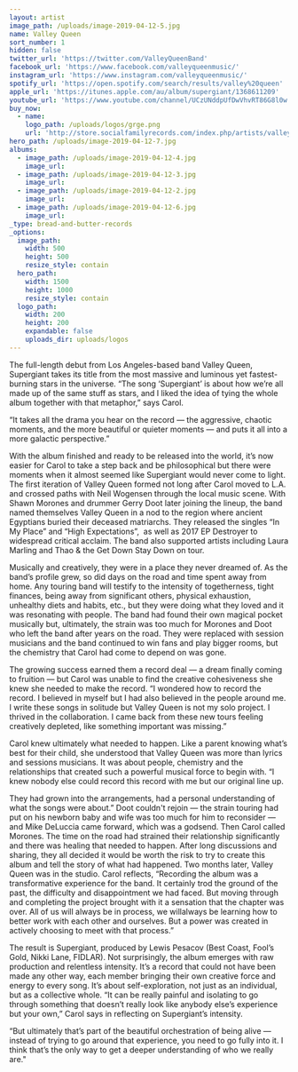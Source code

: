 ```yaml
---
layout: artist
image_path: /uploads/image-2019-04-12-5.jpg
name: Valley Queen
sort_number: 1
hidden: false
twitter_url: 'https://twitter.com/ValleyQueenBand'
facebook_url: 'https://www.facebook.com/valleyqueenmusic/'
instagram_url: 'https://www.instagram.com/valleyqueenmusic/'
spotify_url: 'https://open.spotify.com/search/results/valley%20queen'
apple_url: 'https://itunes.apple.com/au/album/supergiant/1368611209'
youtube_url: 'https://www.youtube.com/channel/UCzUNddpUfDwVhvRT86G8l0w'
buy_now:
  - name:
    logo_path: /uploads/logos/grge.png
    url: 'http://store.socialfamilyrecords.com/index.php/artists/valleyarm.html'
hero_path: /uploads/image-2019-04-12-7.jpg
albums:
  - image_path: /uploads/image-2019-04-12-4.jpg
    image_url:
  - image_path: /uploads/image-2019-04-12-3.jpg
    image_url:
  - image_path: /uploads/image-2019-04-12-2.jpg
    image_url:
  - image_path: /uploads/image-2019-04-12-6.jpg
    image_url:
_type: bread-and-butter-records
_options:
  image_path:
    width: 500
    height: 500
    resize_style: contain
  hero_path:
    width: 1500
    height: 1000
    resize_style: contain
  logo_path:
    width: 200
    height: 200
    expandable: false
    uploads_dir: uploads/logos
---
```


The full-length debut from Los Angeles-based band Valley Queen, Supergiant takes its title from the most massive and luminous yet fastest-burning stars in the universe. “The song ‘Supergiant’ is about how we’re all made up of the same stuff as stars, and I liked the idea of tying the whole album together with that metaphor,” says Carol.

“It takes all the drama you hear on the record — the aggressive, chaotic moments, and the more beautiful or quieter moments — and puts it all into a more galactic perspective.”

With the album finished and ready to be released into the world, it’s now easier for Carol to take a step back and be philosophical but there were moments when it almost seemed like Supergiant would never come to light. The first iteration of Valley Queen formed not long after Carol moved to L.A. and crossed paths with Neil Wogensen through the local music scene. With Shawn Morones and drummer Gerry Doot later joining the lineup, the band named themselves Valley Queen in a nod to the region where ancient Egyptians buried their deceased matriarchs. They released the singles “In My Place” and “High Expectations”,  as well as 2017 EP Destroyer to widespread critical acclaim. The band also supported artists including Laura Marling and Thao & the Get Down Stay Down on tour.

Musically and creatively, they were in a place they never dreamed of. As the band’s profile grew, so did days on the road and time spent away from home. Any touring band will testify to the intensity of togetherness, tight finances, being away from significant others, physical exhaustion, unhealthy diets and habits, etc., but they were doing what they loved and it was resonating with people. The band had found their own magical pocket musically but, ultimately, the strain was too much for Morones and Doot who left the band after years on the road. They were replaced with session musicians and the band continued to win fans and play bigger rooms, but the chemistry that Carol had come to depend on was gone.

The growing success earned them a record deal — a dream finally coming to fruition — but Carol was unable to find the creative cohesiveness she knew she needed to make the record. “I wondered how to record the record. I believed in myself but I had also believed in the people around me. I write these songs in solitude but Valley Queen is not my solo project. I thrived in the collaboration. I came back from these new tours feeling creatively depleted, like something important was missing.”

Carol knew ultimately what needed to happen. Like a parent knowing what’s best for their child, she understood that Valley Queen was more than lyrics and sessions musicians. It was about people, chemistry and the relationships that created such a powerful musical force to begin with. “I knew nobody else could record this record with me but our original line up.

They had grown into the arrangements, had a personal understanding of what the songs were about.” Doot couldn't rejoin — the strain touring had put on his newborn baby and wife was too much for him to reconsider — and Mike DeLuccia came forward, which was a godsend. Then Carol called Morones. The time on the road had strained their relationship significantly and there was healing that needed to happen. After long discussions and sharing, they all decided it would be worth the risk to try to create this album and tell the story of what had happened. Two months later, Valley Queen was in the studio. Carol reflects, “Recording the album was a transformative experience for the band. It certainly trod the ground of the past, the difficulty and disappointment we had faced. But moving through and completing the project brought with it a sensation that the chapter was over. All of us will always be in process, we willalways be learning how to better work with each other and ourselves. But a power was created in actively choosing to meet with that process.”

The result is Supergiant, produced by Lewis Pesacov (Best Coast, Fool’s Gold, Nikki Lane, FIDLAR). Not surprisingly, the album emerges with raw production and relentless intensity. It’s a record that could not have been made any other way, each member bringing their own creative force and energy to every song. It’s about self-exploration, not just as an individual, but as a collective whole. “It can be really painful and isolating to go through something that doesn’t really look like anybody else’s experience but your own,” Carol says in reflecting on Supergiant’s intensity.

“But ultimately that’s part of the beautiful orchestration of being alive — instead of trying to go around that experience, you need to go fully into it. I think that’s the only way to get a deeper understanding of who we really are."